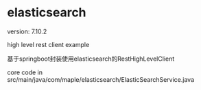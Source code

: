 # elasticsearch

version: 7.10.2

high level rest client example

基于springboot封装使用elasticsearch的RestHighLevelClient

core code in src/main/java/com/maple/elasticsearch/ElasticSearchService.java

